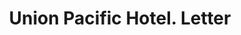 ---
doi: 10.7916/D8M62XB3
date_other: '1880'
date_other_textual: 1880-1889
form: correspondence
genre:
- Letters (correspondence)
name:
- Union Pacific Hotel
object_in_context_url: https://biggert.cul.columbia.edu/items/view/ave_biggert_00131
subject_hierarchical_geographic:
- Council Bluffs, Iowa, United States
subject_name:
- Union Pacific Hotel
title: Union Pacific Hotel. Letter
sort_title: Union Pacific Hotel. Letter
call_number: ave_biggert_00131
coordinates:
- 41.253,-95.862
pid: ave_biggert_00131
identifiers: ave_biggert_00131
canvas_id: ldpd:395406
permalink: "/items/ave_biggert_00131/"
layout: iiif-image-page
---
